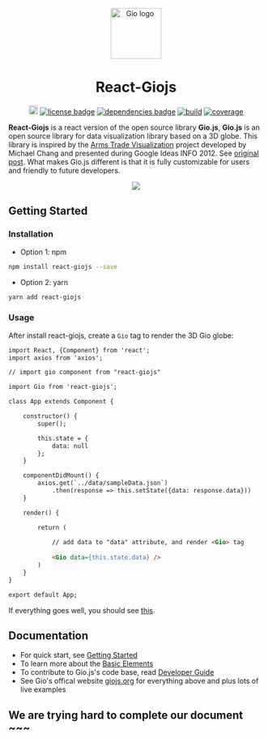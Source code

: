 
<p align="center"><a href="https://giojs.org" target="_blank"><img width="100" src="https://rawgit.com/syt123450/Gio.js/master/assets/readme/logo.png" alt="Gio logo"></a></p>

<h1 align="center">React-Giojs</h1>

<p align="center">
  <a href="https://www.npmjs.com/package/giojs"><img src="https://img.shields.io/npm/v/giojs.svg" alt="npm version" height="18"></a>
  <a href="https://github.com/syt123450/Gio.js/blob/master/LICENSE"><img src="https://img.shields.io/badge/license-Apache--2.0-green.svg" alt="license badge"></a>
  <a href="https://github.com/mrdoob/three.js/"><img src="https://img.shields.io/badge/dependencies-Three.js-brightgreen.svg" alt="dependencies badge"></a>
  <a href="https://travis-ci.org/syt123450/Gio.js"><img src="https://travis-ci.org/syt123450/Gio.js.svg" alt="build"></a>
  <a href="https://coveralls.io/github/syt123450/Gio.js?branch=master"><img src="https://coveralls.io/repos/github/syt123450/Gio.js/badge.svg" alt="coverage"></a>
</p>

**React-Giojs** is a react version of the open source library **Gio.js**, **Gio.js** is an open source library for data visualization library based on a 3D globe. This library is inspired by the [Arms Trade Visualization](http://armsglobe.chromeexperiments.com/) project developed by Michael Chang and presented during Google Ideas INFO 2012. See [original post](http://mflux.tumblr.com/post/28367579774/armstradeviz). What makes Gio.js different is that it is fully customizable for users and friendly to future developers.



<!-- [START screenshot] -->
<p align="center">
  <a href=""><img src="https://rawgit.com/syt123450/Gio.js/master/assets/readme/Gio.png"/></a>
</p>
<!-- [END screenshot] -->

<!-- [START getstarted] -->
## Getting Started

### Installation

- Option 1: npm
```bash
npm install react-giojs --save
```
- Option 2: yarn
```bash
yarn add react-giojs
```
### Usage

After install react-giojs, create a `Gio` tag to render the 3D Gio globe:

```html
import React, {Component} from 'react';
import axios from 'axios';

// import gio component from "react-giojs"

import Gio from 'react-giojs';

class App extends Component {

    constructor() {
        super();

        this.state = {
            data: null
        };
    }

    componentDidMount() {
        axios.get(`../data/sampleData.json`)
            .then(response => this.setState({data: response.data}))
    }

    render() {

        return (
        
            // add data to "data" attribute, and render <Gio> tag
        
            <Gio data={this.state.data} />
        )
    }
}

export default App;

```

If everything goes well, you should see [this](http://giojs.org/examples/00_hello_world(simplest).html).

<!-- [END getstarted] -->

<!-- [START documentation] -->
## Documentation
- For quick start, see [Getting Started](https://github.com/syt123450/Gio.js/blob/master/docs/Getting%20Started.md)
- To learn more about the [Basic Elements](https://github.com/syt123450/Gio.js/blob/master/docs/Basic%20Elements.md)
- To contribute to Gio.js's code base, read [Developer Guide](https://github.com/syt123450/Gio.js/blob/master/docs/Developer%20Guide.md)
- See Gio's offical website [giojs.org](http://giojs.org) for everything above and plus lots of live examples

## We are trying hard to complete our document ~~~

<!-- [END documentation] -->


[screenshot-url]: http://via.placeholder.com/400x300
[npm-badge]: https://img.shields.io/badge/npm-v0.0.5-orange.svg
[npm-badge-url]: https://www.npmjs.com/package/giojs
[license-badge]: https://img.shields.io/badge/license-MIT-brightgreen.svg
[license-badge-url]: https://github.com/syt123450/Gio.js/blob/master/LICENSE
[dependencies-badge]: https://img.shields.io/badge/dependencies-Three.js-brightgreen.svg
[dependencies-badge-url]: https://github.com/mrdoob/three.js/
